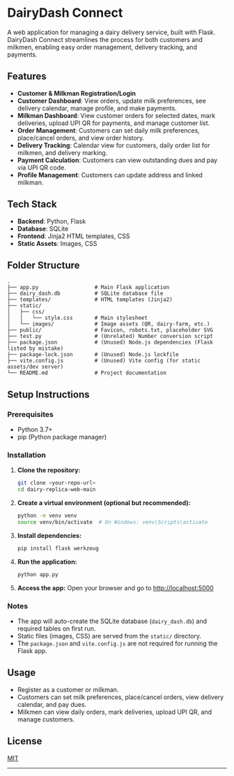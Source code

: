 # DairyDash Connect

A web application for managing a dairy delivery service, built with Flask. DairyDash Connect streamlines the process for both customers and milkmen, enabling easy order management, delivery tracking, and payments.

## Features

- **Customer & Milkman Registration/Login**
- **Customer Dashboard**: View orders, update milk preferences, see delivery calendar, manage profile, and make payments.
- **Milkman Dashboard**: View customer orders for selected dates, mark deliveries, upload UPI QR for payments, and manage customer list.
- **Order Management**: Customers can set daily milk preferences, place/cancel orders, and view order history.
- **Delivery Tracking**: Calendar view for customers, daily order list for milkmen, and delivery marking.
- **Payment Calculation**: Customers can view outstanding dues and pay via UPI QR code.
- **Profile Management**: Customers can update address and linked milkman.

## Tech Stack

- **Backend**: Python, Flask
- **Database**: SQLite
- **Frontend**: Jinja2 HTML templates, CSS
- **Static Assets**: Images, CSS

## Folder Structure

```
.
├── app.py                  # Main Flask application
├── dairy_dash.db           # SQLite database file
├── templates/              # HTML templates (Jinja2)
├── static/
│   ├── css/
│   │   └── style.css       # Main stylesheet
│   └── images/             # Image assets (QR, dairy-farm, etc.)
├── public/                 # Favicon, robots.txt, placeholder SVG
├── test.py                 # (Unrelated) Number conversion script
├── package.json            # (Unused) Node.js dependencies (Flask listed by mistake)
├── package-lock.json       # (Unused) Node.js lockfile
├── vite.config.js          # (Unused) Vite config (for static assets/dev server)
└── README.md               # Project documentation
```

## Setup Instructions

### Prerequisites
- Python 3.7+
- pip (Python package manager)

### Installation
1. **Clone the repository:**
   ```bash
   git clone <your-repo-url>
   cd dairy-replica-web-main
   ```
2. **Create a virtual environment (optional but recommended):**
   ```bash
   python -m venv venv
   source venv/bin/activate  # On Windows: venv\Scripts\activate
   ```
3. **Install dependencies:**
   ```bash
   pip install flask werkzeug
   ```
4. **Run the application:**
   ```bash
   python app.py
   ```
5. **Access the app:**
   Open your browser and go to [http://localhost:5000](http://localhost:5000)

### Notes
- The app will auto-create the SQLite database (`dairy_dash.db`) and required tables on first run.
- Static files (images, CSS) are served from the `static/` directory.
- The `package.json` and `vite.config.js` are not required for running the Flask app.

## Usage
- Register as a customer or milkman.
- Customers can set milk preferences, place/cancel orders, view delivery calendar, and pay dues.
- Milkmen can view daily orders, mark deliveries, upload UPI QR, and manage customers.

## License
[MIT](LICENSE)

---
